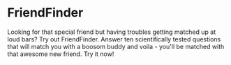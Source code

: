 # FriendFinder

Looking for that special friend but having troubles getting matched up at loud bars? Try out FriendFinder. Answer ten scientifically tested questions that will match you with a boosom buddy and voila - you'll be matched with that awesome new friend. Try it now!
